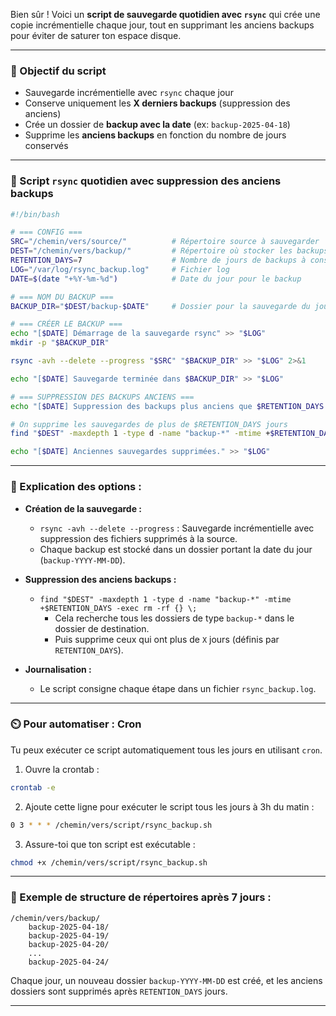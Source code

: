 Bien sûr ! Voici un **script de sauvegarde quotidien avec `rsync`** qui crée une copie incrémentielle chaque jour, tout en supprimant les anciens backups pour éviter de saturer ton espace disque.

---

### 🎯 Objectif du script

- Sauvegarde incrémentielle avec `rsync` chaque jour
- Conserve uniquement les **X derniers backups** (suppression des anciens)
- Crée un dossier de **backup avec la date** (ex: `backup-2025-04-18`)
- Supprime les **anciens backups** en fonction du nombre de jours conservés

---

### 🧠 Script `rsync` quotidien avec suppression des anciens backups

```bash
#!/bin/bash

# === CONFIG ===
SRC="/chemin/vers/source/"          # Répertoire source à sauvegarder
DEST="/chemin/vers/backup/"         # Répertoire où stocker les backups
RETENTION_DAYS=7                    # Nombre de jours de backups à conserver
LOG="/var/log/rsync_backup.log"     # Fichier log
DATE=$(date "+%Y-%m-%d")            # Date du jour pour le backup

# === NOM DU BACKUP ===
BACKUP_DIR="$DEST/backup-$DATE"     # Dossier pour la sauvegarde du jour

# === CRÉER LE BACKUP ===
echo "[$DATE] Démarrage de la sauvegarde rsync" >> "$LOG"
mkdir -p "$BACKUP_DIR"

rsync -avh --delete --progress "$SRC" "$BACKUP_DIR" >> "$LOG" 2>&1

echo "[$DATE] Sauvegarde terminée dans $BACKUP_DIR" >> "$LOG"

# === SUPPRESSION DES BACKUPS ANCIENS ===
echo "[$DATE] Suppression des backups plus anciens que $RETENTION_DAYS jours" >> "$LOG"

# On supprime les sauvegardes de plus de $RETENTION_DAYS jours
find "$DEST" -maxdepth 1 -type d -name "backup-*" -mtime +$RETENTION_DAYS -exec rm -rf {} \;

echo "[$DATE] Anciennes sauvegardes supprimées." >> "$LOG"

```

---

### 🧾 Explication des options :

- **Création de la sauvegarde :**
  - `rsync -avh --delete --progress` : Sauvegarde incrémentielle avec suppression des fichiers supprimés à la source.
  - Chaque backup est stocké dans un dossier portant la date du jour (`backup-YYYY-MM-DD`).
  
- **Suppression des anciens backups :**
  - `find "$DEST" -maxdepth 1 -type d -name "backup-*" -mtime +$RETENTION_DAYS -exec rm -rf {} \;`
    - Cela recherche tous les dossiers de type `backup-*` dans le dossier de destination.
    - Puis supprime ceux qui ont plus de `X` jours (définis par `RETENTION_DAYS`).

- **Journalisation :**
  - Le script consigne chaque étape dans un fichier `rsync_backup.log`.

---

### ⏲️ Pour automatiser : Cron

Tu peux exécuter ce script automatiquement tous les jours en utilisant `cron`.

1. Ouvre la crontab :

```bash
crontab -e
```

2. Ajoute cette ligne pour exécuter le script tous les jours à 3h du matin :

```bash
0 3 * * * /chemin/vers/script/rsync_backup.sh
```

3. Assure-toi que ton script est exécutable :

```bash
chmod +x /chemin/vers/script/rsync_backup.sh
```

---

### 📆 Exemple de structure de répertoires après 7 jours :

```
/chemin/vers/backup/
    backup-2025-04-18/
    backup-2025-04-19/
    backup-2025-04-20/
    ...
    backup-2025-04-24/
```

Chaque jour, un nouveau dossier `backup-YYYY-MM-DD` est créé, et les anciens dossiers sont supprimés après `RETENTION_DAYS` jours.

---